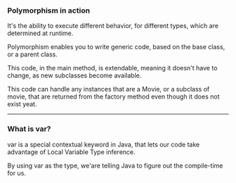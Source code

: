 ### Polymorphism in action ###

It's the ability to execute different behavior, for different types, which are determined at runtime.

Polymorphism enables you to write generic code, based on the base class, or a parent class.

This code, in the main method, is extendable, meaning it doesn't have to change, as new subclasses become available.

This code can handle any instances that are a Movie, or a subclass of movie, that are returned from the factory method even though it does not exist yeat.

---
### What is var? ###

var is a special contextual keyword in Java, that lets our code take advantage of Local Variable Type inference.

By using var as the type, we'are telling Java to figure out the compile-time for us.


